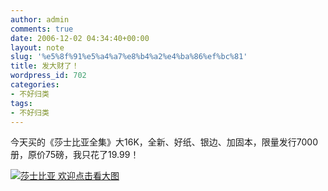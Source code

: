 ```yaml
---
author: admin
comments: true
date: 2006-12-02 04:34:40+00:00
layout: note
slug: '%e5%8f%91%e5%a4%a7%e8%b4%a2%e4%ba%86%ef%bc%81'
title: 发大财了！
wordpress_id: 702
categories:
- 不好归类
tags:
- 不好归类
---
```


今天买的《莎士比亚全集》大16K，全新、好纸、银边、加固本，限量发行7000册，原价75磅，我只花了19.99！

[![莎士比亚](http://static.flickr.com/103/311669350_6f0b5a4db3_m.jpg)
欢迎点击看大图](http://www.flickr.com/photo_zoom.gne?id=311669350&size=o)
